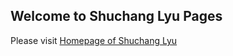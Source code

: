## Welcome to Shuchang Lyu Pages

Please visit [Homepage of Shuchang Lyu](https://cv-shuchanglyu.github.io/index.html)
